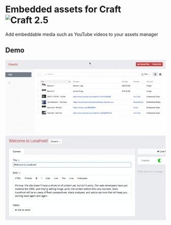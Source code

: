 # Embedded assets for Craft ![Craft 2.5](https://img.shields.io/badge/craft-2.5-red.svg?style=flat-square)

Add embeddable media such as YouTube videos to your assets manager

## Demo

![Embedded Assets index demo](screenshots/demo-01.gif)
![Embedded Assets URL input demo](screenshots/demo-02.gif)

